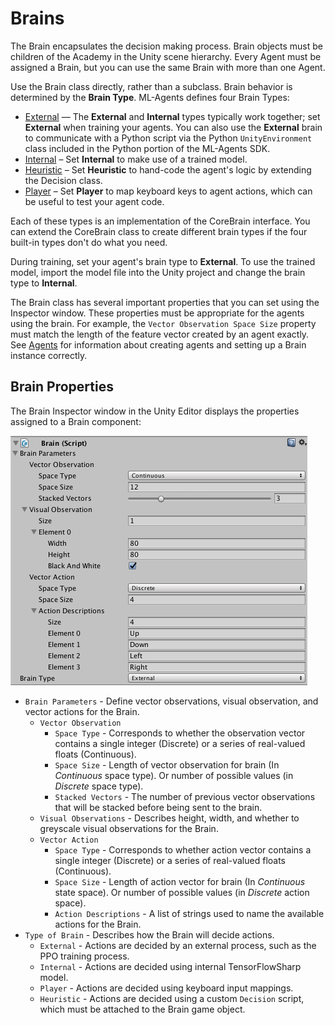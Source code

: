 # Brains

The Brain encapsulates the decision making process. Brain objects must be children of the Academy in the Unity scene hierarchy. Every Agent must be assigned a Brain, but you can use the same Brain with more than one Agent. 

Use the Brain class directly, rather than a subclass. Brain behavior is determined by the **Brain Type**. ML-Agents defines four Brain Types:

* [External](Learning-Environment-External-Internal-Brains.md) — The **External** and **Internal** types typically work together; set **External** when training your agents. You can also use the **External** brain to communicate with a Python script via the Python `UnityEnvironment` class included in the Python portion of the ML-Agents SDK.
* [Internal](Learning-Environment-External-Internal-Brains.md) – Set **Internal**  to make use of a trained model.
* [Heuristic](Learning-Environment-Heuristic-Brains.md) – Set **Heuristic** to hand-code the agent's logic by extending the Decision class.
* [Player](Learning-Environment-Player-Brains.md) – Set **Player** to map keyboard keys to agent actions, which can be useful to test your agent code.

Each of these types is an implementation of the CoreBrain interface. You can extend the CoreBrain class to create different brain types if the four built-in types don't do what you need.

During training, set your agent's brain type to **External**. To use the trained model, import the model file into the Unity project and change the brain type to **Internal**. 

The Brain class has several important properties that you can set using the Inspector window. These properties must be appropriate for the agents using the brain. For example, the `Vector Observation Space Size` property must match the length of the feature vector created by an agent exactly. See [Agents](Learning-Environment-Design-Agents.md) for information about creating agents and setting up a Brain instance correctly.

## Brain Properties

The Brain Inspector window in the Unity Editor displays the properties assigned to a Brain component:

![Brain Inspector](images/brain.png)

* `Brain Parameters` - Define vector observations, visual observation, and vector actions for the Brain.
    * `Vector Observation` 
    	* `Space Type` - Corresponds to whether the observation vector contains a single integer (Discrete) or a series of real-valued floats (Continuous).
    	* `Space Size` - Length of vector observation for brain (In _Continuous_ space type). Or number of possible values (in _Discrete_ space type).
		* `Stacked Vectors` - The number of previous vector observations that will be stacked before being sent to the brain.
	* `Visual Observations`	- Describes height, width, and whether to greyscale visual observations for the Brain.
	* `Vector Action`
		* `Space Type` - Corresponds to whether action vector contains a single integer (Discrete) or a series of real-valued floats (Continuous).
		* `Space Size` - Length of action vector for brain (In _Continuous_ state space). Or number of possible values (in _Discrete_ action space).
		* `Action Descriptions` - A list of strings used to name the available actions for the Brain.
* `Type of Brain` - Describes how the Brain will decide actions.
    * `External` - Actions are decided by an external process, such as the PPO training process.
    * `Internal` - Actions are decided using internal TensorFlowSharp model.
    * `Player` - Actions are decided using keyboard input mappings.
    * `Heuristic` - Actions are decided using a custom `Decision` script, which must be attached to the Brain game object.



